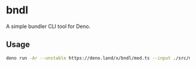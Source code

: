 # bndl

A simple bundler CLI tool for Deno.

## Usage

```bash
deno run -Ar --unstable https://deno.land/x/bndl/mod.ts --input ./src/main.ts --output ./static/main.js
```
